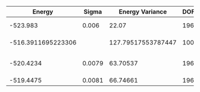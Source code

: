 | Energy             | Sigma  | Energy Variance    | DOF | Einf | Method                                | Reference |
|--------------------|--------|--------------------|-----|------|---------------------------------------|-----------|
| -523.983           | 0.006  | 22.07              | 196 | 0    | VMC with fermions (flux+neel+Jastrow) | [code](https://github.com/varbench/methods/blob/main/scripts/Heisenberg/square_196_P/vmc_gutzwiller.sh) |
| -516.3911695223306 |        | 127.79517553787447 | 100 | 0    | DMRG (bond dimension = 512)           | [code](https://github.com/varbench/methods/blob/main/scripts/Heisenberg/square_196_P/dmrg.sh) |
| -520.4234          | 0.0079 | 63.70537           | 196 | 0    | RBM (alpha = 1)                       | TODO: own code (RBM) |
| -519.4475          | 0.0081 | 66.74661           | 196 | 0    | Jastrow baseline                      | [code](https://github.com/varbench/methods/blob/main/scripts/Heisenberg/square_196_P/vmc_jastrow.sh) |
